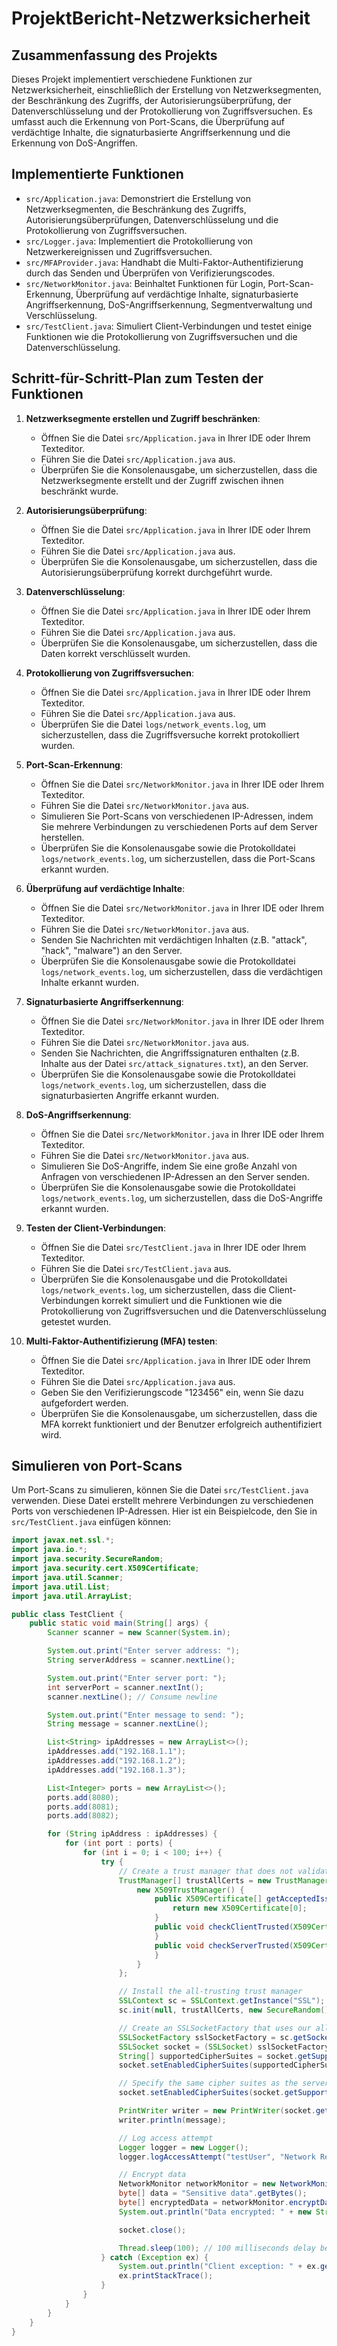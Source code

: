 # ProjektBericht-Netzwerksicherheit

## Zusammenfassung des Projekts

Dieses Projekt implementiert verschiedene Funktionen zur Netzwerksicherheit, einschließlich der Erstellung von Netzwerksegmenten, der Beschränkung des Zugriffs, der Autorisierungsüberprüfung, der Datenverschlüsselung und der Protokollierung von Zugriffsversuchen. Es umfasst auch die Erkennung von Port-Scans, die Überprüfung auf verdächtige Inhalte, die signaturbasierte Angriffserkennung und die Erkennung von DoS-Angriffen.

## Implementierte Funktionen

- `src/Application.java`: Demonstriert die Erstellung von Netzwerksegmenten, die Beschränkung des Zugriffs, Autorisierungsüberprüfungen, Datenverschlüsselung und die Protokollierung von Zugriffsversuchen.
- `src/Logger.java`: Implementiert die Protokollierung von Netzwerkereignissen und Zugriffsversuchen.
- `src/MFAProvider.java`: Handhabt die Multi-Faktor-Authentifizierung durch das Senden und Überprüfen von Verifizierungscodes.
- `src/NetworkMonitor.java`: Beinhaltet Funktionen für Login, Port-Scan-Erkennung, Überprüfung auf verdächtige Inhalte, signaturbasierte Angriffserkennung, DoS-Angriffserkennung, Segmentverwaltung und Verschlüsselung.
- `src/TestClient.java`: Simuliert Client-Verbindungen und testet einige Funktionen wie die Protokollierung von Zugriffsversuchen und die Datenverschlüsselung.

## Schritt-für-Schritt-Plan zum Testen der Funktionen

1. **Netzwerksegmente erstellen und Zugriff beschränken**:
   - Öffnen Sie die Datei `src/Application.java` in Ihrer IDE oder Ihrem Texteditor.
   - Führen Sie die Datei `src/Application.java` aus.
   - Überprüfen Sie die Konsolenausgabe, um sicherzustellen, dass die Netzwerksegmente erstellt und der Zugriff zwischen ihnen beschränkt wurde.

2. **Autorisierungsüberprüfung**:
   - Öffnen Sie die Datei `src/Application.java` in Ihrer IDE oder Ihrem Texteditor.
   - Führen Sie die Datei `src/Application.java` aus.
   - Überprüfen Sie die Konsolenausgabe, um sicherzustellen, dass die Autorisierungsüberprüfung korrekt durchgeführt wurde.

3. **Datenverschlüsselung**:
   - Öffnen Sie die Datei `src/Application.java` in Ihrer IDE oder Ihrem Texteditor.
   - Führen Sie die Datei `src/Application.java` aus.
   - Überprüfen Sie die Konsolenausgabe, um sicherzustellen, dass die Daten korrekt verschlüsselt wurden.

4. **Protokollierung von Zugriffsversuchen**:
   - Öffnen Sie die Datei `src/Application.java` in Ihrer IDE oder Ihrem Texteditor.
   - Führen Sie die Datei `src/Application.java` aus.
   - Überprüfen Sie die Datei `logs/network_events.log`, um sicherzustellen, dass die Zugriffsversuche korrekt protokolliert wurden.

5. **Port-Scan-Erkennung**:
   - Öffnen Sie die Datei `src/NetworkMonitor.java` in Ihrer IDE oder Ihrem Texteditor.
   - Führen Sie die Datei `src/NetworkMonitor.java` aus.
   - Simulieren Sie Port-Scans von verschiedenen IP-Adressen, indem Sie mehrere Verbindungen zu verschiedenen Ports auf dem Server herstellen.
   - Überprüfen Sie die Konsolenausgabe sowie die Protokolldatei `logs/network_events.log`, um sicherzustellen, dass die Port-Scans erkannt wurden.

6. **Überprüfung auf verdächtige Inhalte**:
   - Öffnen Sie die Datei `src/NetworkMonitor.java` in Ihrer IDE oder Ihrem Texteditor.
   - Führen Sie die Datei `src/NetworkMonitor.java` aus.
   - Senden Sie Nachrichten mit verdächtigen Inhalten (z.B. "attack", "hack", "malware") an den Server.
   - Überprüfen Sie die Konsolenausgabe sowie die Protokolldatei `logs/network_events.log`, um sicherzustellen, dass die verdächtigen Inhalte erkannt wurden.

7. **Signaturbasierte Angriffserkennung**:
   - Öffnen Sie die Datei `src/NetworkMonitor.java` in Ihrer IDE oder Ihrem Texteditor.
   - Führen Sie die Datei `src/NetworkMonitor.java` aus.
   - Senden Sie Nachrichten, die Angriffssignaturen enthalten (z.B. Inhalte aus der Datei `src/attack_signatures.txt`), an den Server.
   - Überprüfen Sie die Konsolenausgabe sowie die Protokolldatei `logs/network_events.log`, um sicherzustellen, dass die signaturbasierten Angriffe erkannt wurden.

8. **DoS-Angriffserkennung**:
   - Öffnen Sie die Datei `src/NetworkMonitor.java` in Ihrer IDE oder Ihrem Texteditor.
   - Führen Sie die Datei `src/NetworkMonitor.java` aus.
   - Simulieren Sie DoS-Angriffe, indem Sie eine große Anzahl von Anfragen von verschiedenen IP-Adressen an den Server senden.
   - Überprüfen Sie die Konsolenausgabe sowie die Protokolldatei `logs/network_events.log`, um sicherzustellen, dass die DoS-Angriffe erkannt wurden.

9. **Testen der Client-Verbindungen**:
   - Öffnen Sie die Datei `src/TestClient.java` in Ihrer IDE oder Ihrem Texteditor.
   - Führen Sie die Datei `src/TestClient.java` aus.
   - Überprüfen Sie die Konsolenausgabe und die Protokolldatei `logs/network_events.log`, um sicherzustellen, dass die Client-Verbindungen korrekt simuliert und die Funktionen wie die Protokollierung von Zugriffsversuchen und die Datenverschlüsselung getestet wurden.

10. **Multi-Faktor-Authentifizierung (MFA) testen**:
    - Öffnen Sie die Datei `src/Application.java` in Ihrer IDE oder Ihrem Texteditor.
    - Führen Sie die Datei `src/Application.java` aus.
    - Geben Sie den Verifizierungscode "123456" ein, wenn Sie dazu aufgefordert werden.
    - Überprüfen Sie die Konsolenausgabe, um sicherzustellen, dass die MFA korrekt funktioniert und der Benutzer erfolgreich authentifiziert wird.

## Simulieren von Port-Scans

Um Port-Scans zu simulieren, können Sie die Datei `src/TestClient.java` verwenden. Diese Datei erstellt mehrere Verbindungen zu verschiedenen Ports von verschiedenen IP-Adressen. Hier ist ein Beispielcode, den Sie in `src/TestClient.java` einfügen können:

```java
import javax.net.ssl.*;
import java.io.*;
import java.security.SecureRandom;
import java.security.cert.X509Certificate;
import java.util.Scanner;
import java.util.List;
import java.util.ArrayList;

public class TestClient {
    public static void main(String[] args) {
        Scanner scanner = new Scanner(System.in);

        System.out.print("Enter server address: ");
        String serverAddress = scanner.nextLine();

        System.out.print("Enter server port: ");
        int serverPort = scanner.nextInt();
        scanner.nextLine(); // Consume newline

        System.out.print("Enter message to send: ");
        String message = scanner.nextLine();

        List<String> ipAddresses = new ArrayList<>();
        ipAddresses.add("192.168.1.1");
        ipAddresses.add("192.168.1.2");
        ipAddresses.add("192.168.1.3");

        List<Integer> ports = new ArrayList<>();
        ports.add(8080);
        ports.add(8081);
        ports.add(8082);

        for (String ipAddress : ipAddresses) {
            for (int port : ports) {
                for (int i = 0; i < 100; i++) {
                    try {
                        // Create a trust manager that does not validate certificate chains
                        TrustManager[] trustAllCerts = new TrustManager[] {
                            new X509TrustManager() {
                                public X509Certificate[] getAcceptedIssuers() {
                                    return new X509Certificate[0];
                                }
                                public void checkClientTrusted(X509Certificate[] certs, String authType) {
                                }
                                public void checkServerTrusted(X509Certificate[] certs, String authType) {
                                }
                            }
                        };

                        // Install the all-trusting trust manager
                        SSLContext sc = SSLContext.getInstance("SSL");
                        sc.init(null, trustAllCerts, new SecureRandom());

                        // Create an SSLSocketFactory that uses our all-trusting manager
                        SSLSocketFactory sslSocketFactory = sc.getSocketFactory();
                        SSLSocket socket = (SSLSocket) sslSocketFactory.createSocket(ipAddress, port);
                        String[] supportedCipherSuites = socket.getSupportedCipherSuites();
                        socket.setEnabledCipherSuites(supportedCipherSuites);

                        // Specify the same cipher suites as the server
                        socket.setEnabledCipherSuites(socket.getSupportedCipherSuites());

                        PrintWriter writer = new PrintWriter(socket.getOutputStream(), true);
                        writer.println(message);

                        // Log access attempt
                        Logger logger = new Logger();
                        logger.logAccessAttempt("testUser", "Network Resource", true);

                        // Encrypt data
                        NetworkMonitor networkMonitor = new NetworkMonitor();
                        byte[] data = "Sensitive data".getBytes();
                        byte[] encryptedData = networkMonitor.encryptData(data);
                        System.out.println("Data encrypted: " + new String(encryptedData));

                        socket.close();

                        Thread.sleep(100); // 100 milliseconds delay between each request
                    } catch (Exception ex) {
                        System.out.println("Client exception: " + ex.getMessage());
                        ex.printStackTrace();
                    }
                }
            }
        }
    }
}
```

